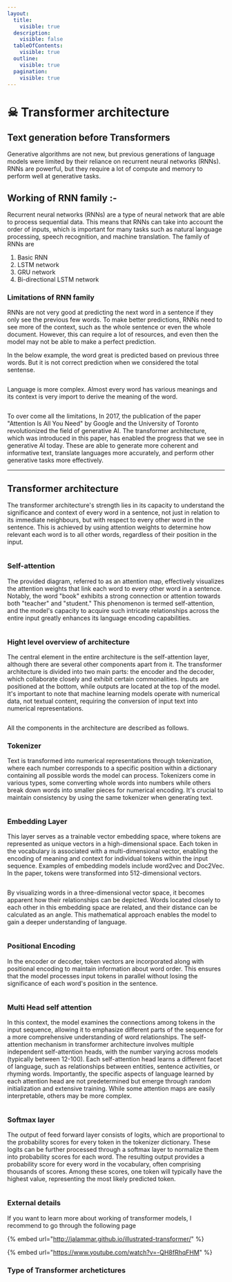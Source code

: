 ```yaml
---
layout:
  title:
    visible: true
  description:
    visible: false
  tableOfContents:
    visible: true
  outline:
    visible: true
  pagination:
    visible: true
---
```


# ☠ Transformer architecture

## Text generation before Transformers

Generative algorithms are not new, but previous generations of language models were limited by their reliance on recurrent neural networks (RNNs). RNNs are powerful, but they require a lot of compute and memory to perform well at generative tasks.

## Working of RNN family :-

Recurrent neural networks (RNNs) are a type of neural network that are able to process sequential data. This means that RNNs can take into account the order of inputs, which is important for many tasks such as natural language processing, speech recognition, and machine translation. The family of RNNs are&#x20;

1. Basic RNN
2. LSTM network
3. GRU network
4. Bi-directional LSTM network

### Limitations of RNN family

RNNs are not very good at predicting the next word in a sentence if they only see the previous few words. To make better predictions, RNNs need to see more of the context, such as the whole sentence or even the whole document. However, this can require a lot of resources, and even then the model may not be able to make a perfect prediction.

In the below example, the word great is predicted based on previous three words. But it is not correct prediction when we considered the total sentense.

<figure><img src=".gitbook/assets/image (4).png" alt=""><figcaption></figcaption></figure>

Language is more complex. Almost every word has various meanings and its context is very import to derive the meaning of the word.

<figure><img src=".gitbook/assets/image (5).png" alt=""><figcaption></figcaption></figure>

To over come all the limitations, In 2017, the publication of the paper "Attention Is All You Need" by Google and the University of Toronto revolutionized the field of generative AI. The transformer architecture, which was introduced in this paper, has enabled the progress that we see in generative AI today. These are able to generate more coherent and informative text, translate languages more accurately, and perform other generative tasks more effectively.

***

## Transformer architecture

The transformer architecture's strength lies in its capacity to understand the significance and context of every word in a sentence, not just in relation to its immediate neighbours, but with respect to every other word in the sentence. This is achieved by using attention weights to determine how relevant each word is to all other words, regardless of their position in the input.

<figure><img src=".gitbook/assets/image (6).png" alt=""><figcaption></figcaption></figure>

### Self-attention

The provided diagram, referred to as an attention map, effectively visualizes the attention weights that link each word to every other word in a sentence. Notably, the word "book" exhibits a strong connection or attention towards both "teacher" and "student." This phenomenon is termed self-attention, and the model's capacity to acquire such intricate relationships across the entire input greatly enhances its language encoding capabilities.

<figure><img src="https://lh4.googleusercontent.com/1cUBomIW_ZR9DSboT-VXyBbT3OnNFM6dLH5b77cZBwRrpdY2Ck40yGeNPvELQPeXqGmDU3bFgVYWh4tdyDdqbbbbXa39KMmM5S8L5fn0lrj7fv25h3jZt7uDkHOguAOW4VTvB7N6eunW5ZGg_nZs_94" alt=""><figcaption></figcaption></figure>

### Hight level overview of architecture

The central element in the entire architecture is the self-attention layer, although there are several other components apart from it. The transformer architecture is divided into two main parts: the encoder and the decoder, which collaborate closely and exhibit certain commonalities. Inputs are positioned at the bottom, while outputs are located at the top of the model. It's important to note that machine learning models operate with numerical data, not textual content, requiring the conversion of input text into numerical representations.&#x20;

<figure><img src=".gitbook/assets/image (8).png" alt=""><figcaption></figcaption></figure>

All the components in the architecture are described as follows.

### Tokenizer

Text is transformed into numerical representations through tokenization, where each number corresponds to a specific position within a dictionary containing all possible words the model can process. Tokenizers come in various types, some converting whole words into numbers while others break down words into smaller pieces for numerical encoding. It's crucial to maintain consistency by using the same tokenizer when generating text.

<figure><img src="https://lh5.googleusercontent.com/--dcLzgPmbe5caKCvpyJ-oXc5tlmdeuoKeVbAZLDmSZG90Vx7MM5OD-PC3_z6WsXv6XPEC2HqfySktoffaD4pD4kxUoejljwIB1D7M3wAike56zeJKP6Y8pgDPA2M65_AnjTkM-vjDaL_xkO3YD-eZc" alt=""><figcaption></figcaption></figure>

### Embedding Layer&#x20;

This layer serves as a trainable vector embedding space, where tokens are represented as unique vectors in a high-dimensional space. Each token in the vocabulary is associated with a multi-dimensional vector, enabling the encoding of meaning and context for individual tokens within the input sequence. Examples of embedding models include word2vec and Doc2Vec. In the paper, tokens were transformed into 512-dimensional vectors.

<figure><img src="https://lh6.googleusercontent.com/O1n9QOj7lwoCuiDotGIOjDv_kxZsfphlrMNL-thpQ80YrFQOoGKrVzsLI50JcJ29MiX7H0TtXOFOfZi9ThnEJ3nw2eYdb0KKVIcg1nkE3tfyvjOU-OuScifuF6V6SjbhYks6u0AdGS6e0QHRszTOUto" alt=""><figcaption></figcaption></figure>

By visualizing words in a three-dimensional vector space, it becomes apparent how their relationships can be depicted. Words located closely to each other in this embedding space are related, and their distance can be calculated as an angle. This mathematical approach enables the model to gain a deeper understanding of language.

<figure><img src="https://lh5.googleusercontent.com/7nM8vQKRFzYTCT8mjjixrPEnjsP3fRX1JyfGUjhVr-O0mSEUkqbqnDZd_OFwa1mKxFvmIZuEg5Q0auNSaNxWm0CP9RJAT9mtb2calxzgKlYgQv85K8RSffaP3yRoRSdVJzcQClVV3pKgcGdzYWFeXrQ" alt=""><figcaption></figcaption></figure>

### Positional Encoding&#x20;

In the encoder or decoder, token vectors are incorporated along with positional encoding to maintain information about word order. This ensures that the model processes input tokens in parallel without losing the significance of each word's position in the sentence.

<figure><img src=".gitbook/assets/image (9).png" alt=""><figcaption></figcaption></figure>

### Multi Head self attention

In this context, the model examines the connections among tokens in the input sequence, allowing it to emphasize different parts of the sequence for a more comprehensive understanding of word relationships. The self-attention mechanism in transformer architecture involves multiple independent self-attention heads, with the number varying across models (typically between 12-100). Each self-attention head learns a different facet of language, such as relationships between entities, sentence activities, or rhyming words. Importantly, the specific aspects of language learned by each attention head are not predetermined but emerge through random initialization and extensive training. While some attention maps are easily interpretable, others may be more complex.

<figure><img src=".gitbook/assets/image (10).png" alt=""><figcaption></figcaption></figure>

### Softmax layer

The output of feed forward layer consists of logits, which are proportional to the probability scores for every token in the tokenizer dictionary. These logits can be further processed through a softmax layer to normalize them into probability scores for each word. The resulting output provides a probability score for every word in the vocabulary, often comprising thousands of scores. Among these scores, one token will typically have the highest value, representing the most likely predicted token.

<figure><img src=".gitbook/assets/image (11).png" alt=""><figcaption></figcaption></figure>

### External details

If you want to learn more about working of transformer models, I recommend to go through the following page

{% embed url="http://jalammar.github.io/illustrated-transformer/" %}

{% embed url="https://www.youtube.com/watch?v=-QH8fRhqFHM" %}

### Type of Transformer archetictures

<figure><img src=".gitbook/assets/image (12).png" alt=""><figcaption></figcaption></figure>
